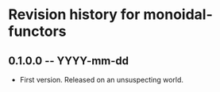 # Revision history for monoidal-functors

## 0.1.0.0 -- YYYY-mm-dd

* First version. Released on an unsuspecting world.

